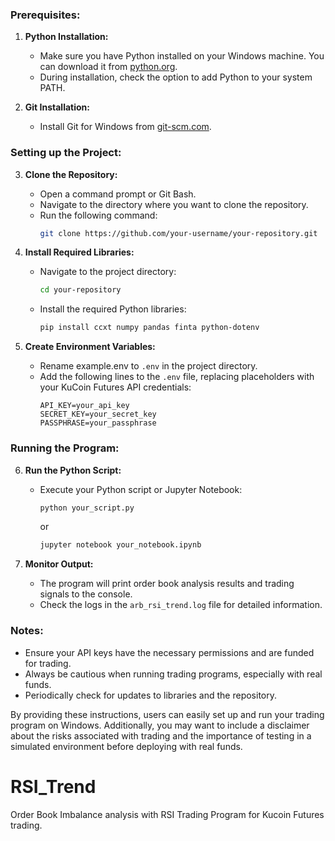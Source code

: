 ### Prerequisites:
1. **Python Installation:**
   - Make sure you have Python installed on your Windows machine. You can download it from [python.org](https://www.python.org/downloads/).
   - During installation, check the option to add Python to your system PATH.

2. **Git Installation:**
   - Install Git for Windows from [git-scm.com](https://git-scm.com/download/win).

### Setting up the Project:

3. **Clone the Repository:**
   - Open a command prompt or Git Bash.
   - Navigate to the directory where you want to clone the repository.
   - Run the following command:
     ```bash
     git clone https://github.com/your-username/your-repository.git
     ```

4. **Install Required Libraries:**
   - Navigate to the project directory:
     ```bash
     cd your-repository
     ```
   - Install the required Python libraries:
     ```bash
     pip install ccxt numpy pandas finta python-dotenv
     ```

5. **Create Environment Variables:**
   - Rename example.env to `.env` in the project directory.
   - Add the following lines to the `.env` file, replacing placeholders with your KuCoin Futures API credentials:
     ```plaintext
     API_KEY=your_api_key
     SECRET_KEY=your_secret_key
     PASSPHRASE=your_passphrase
     ```

### Running the Program:

6. **Run the Python Script:**
   - Execute your Python script or Jupyter Notebook:
     ```bash
     python your_script.py
     ```
     or
     ```bash
     jupyter notebook your_notebook.ipynb
     ```

7. **Monitor Output:**
   - The program will print order book analysis results and trading signals to the console.
   - Check the logs in the `arb_rsi_trend.log` file for detailed information.

### Notes:
- Ensure your API keys have the necessary permissions and are funded for trading.
- Always be cautious when running trading programs, especially with real funds.
- Periodically check for updates to libraries and the repository.

By providing these instructions, users can easily set up and run your trading program on Windows. Additionally, you may want to include a disclaimer about the risks associated with trading and the importance of testing in a simulated environment before deploying with real funds.
# RSI_Trend
Order Book Imbalance analysis with RSI Trading Program for Kucoin Futures trading. 
